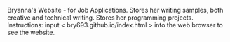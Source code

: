 Bryanna's Website - for Job Applications.
Stores her writing samples, both creative and technical writing.
Stores her programming projects.
Instructions: input < bry693.github.io/index.html > into the web browser to see the website.
